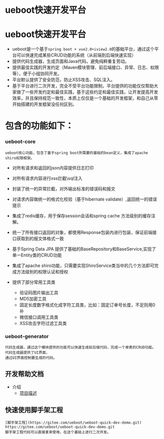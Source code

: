 # ueboot快速开发平台
# ueboot快速开发平台
- ueboot是一个基于`spring boot + vue2.0+iview2.0`的基础平台，通过这个平台可以快速完成某些CRUD功能的系统（从前端到后端快速实现）
- 提供代码生成器，生成页面和Java代码，避免纯粹重复劳动。
- 提供最佳实践的开发约定（Maven模块管理、前后端接口、异常、日志、权限等），便于小组协同开发。
- 平台默认提供了安全防范，防止XSS攻击、SQL注入。
- 基于平台进行二次开发，完全不受平台功能限制，平台提供的功能仅仅帮助大家做了一些开发约定和最佳实践，基于这些约定和最佳实践，让开发提高开发效率，并且保持规范一致性，本质上仅仅是一个基础的开发框架，和自己从零开始搭建的开发框架没任何区别。

 
# 包含的功能如下：
### ueboot-core
    ueboot核心功能，包含了基于spring boot所需要的基础的bean定义，集成了apache shiro权限框架。

- 对所有请求和返回的json内容提供日志打印

- 对所有请求内容进行xss拦截\sql注入

- 封装了统一的异常拦截，对外输出标准的错误码和报文

- 对请求内容做统一的格式化校验（基于hibernate validate）,返回统一的错误提示

- 集成了redis缓存，用于保存session会话和spring cache 方法级别的缓存注解。

- 统一了所有接口返回的对象，都使用Response包装内进行包装，保证前端接口获取到的报文体格式一致

- 基于Spring Data JPA 提供了基础的BaseRepository和BaseService,实现了单一Entity类的CRUD功能

- 集成了apache shiro功能，只需要实现ShiroService类当中的几个方法即可完成方法级别的权限认证和授权

- 提供了部分常用工具类

    - 验证码图片输出工具
    - MD5加密工具
    - 固定长度数字格式化成字符工具类，比如：固定订单号长度，不足则用0补
    - 微信接口调用工具类
    - XSS攻击字符过滤工具类

  
### ueboot-generator
    
    代码生成器，通过这个模块提供的功能可以快速生成前后端代码，完成一个单表的CRUD功能。代码生成器提供了UI界面，
    通过UI界面控制要生成的代码。

## 开发帮助文档
- 介绍
    -  [项目描述](https://gitee.com//ueboot/ueboot-quick-dev/wikis/pages?title=项目描述&parent=介绍)

## 快速使用脚手架工程
    [脚手架工程](https://gitee.com/ueboot/ueboot-quick-dev-demo.git) https://gitee.com/ueboot/ueboot-quick-dev-demo.git
    脚手架工程代码可以直接拿来使用，在这个基础上进行二次开发。